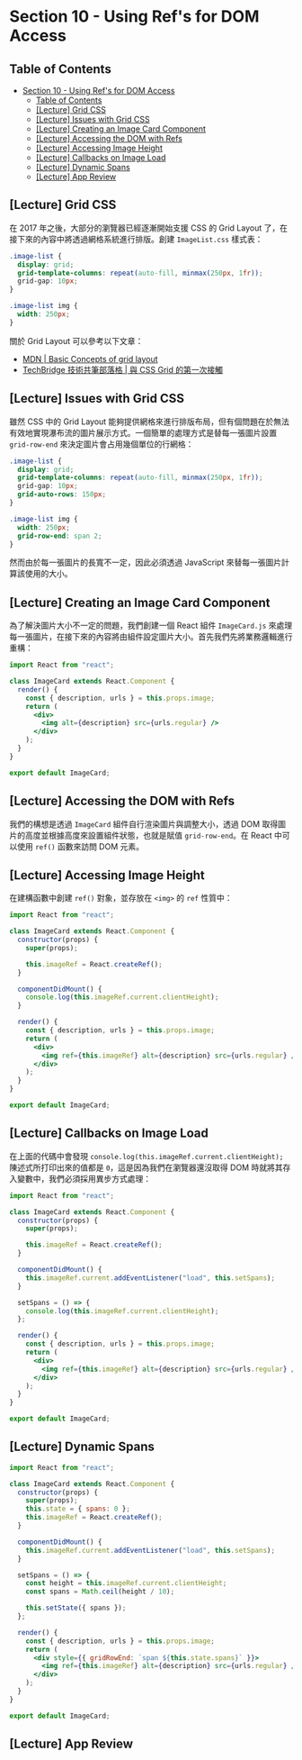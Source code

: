 # Section 10 - Using Ref's for DOM Access

## Table of Contents

- [Section 10 - Using Ref's for DOM Access](#section-10---using-refs-for-dom-access)
  - [Table of Contents](#table-of-contents)
  - [[Lecture] Grid CSS](#lecture-grid-css)
  - [[Lecture] Issues with Grid CSS](#lecture-issues-with-grid-css)
  - [[Lecture] Creating an Image Card Component](#lecture-creating-an-image-card-component)
  - [[Lecture] Accessing the DOM with Refs](#lecture-accessing-the-dom-with-refs)
  - [[Lecture] Accessing Image Height](#lecture-accessing-image-height)
  - [[Lecture] Callbacks on Image Load](#lecture-callbacks-on-image-load)
  - [[Lecture] Dynamic Spans](#lecture-dynamic-spans)
  - [[Lecture] App Review](#lecture-app-review)

## [Lecture] Grid CSS

在 2017 年之後，大部分的瀏覽器已經逐漸開始支援 CSS 的 Grid Layout 了，在接下來的內容中將透過網格系統進行排版。創建 `ImageList.css` 樣式表：

```css
.image-list {
  display: grid;
  grid-template-columns: repeat(auto-fill, minmax(250px, 1fr));
  grid-gap: 10px;
}

.image-list img {
  width: 250px;
}
```

關於 Grid Layout 可以參考以下文章：

- [MDN | Basic Concepts of grid layout](https://developer.mozilla.org/en-US/docs/Web/CSS/CSS_Grid_Layout/Basic_Concepts_of_Grid_Layout)
- [TechBridge 技術共筆部落格 | 與 CSS Grid 的第一次接觸](https://blog.techbridge.cc/2017/02/03/css-grid-intro/)

## [Lecture] Issues with Grid CSS

雖然 CSS 中的 Grid Layout 能夠提供網格來進行排版布局，但有個問題在於無法有效地實現瀑布流的圖片展示方式。一個簡單的處理方式是替每一張圖片設置 `grid-row-end` 來決定圖片會占用幾個單位的行網格：

```css
.image-list {
  display: grid;
  grid-template-columns: repeat(auto-fill, minmax(250px, 1fr));
  grid-gap: 10px;
  grid-auto-rows: 150px;
}

.image-list img {
  width: 250px;
  grid-row-end: span 2;
}
```

然而由於每一張圖片的長寬不一定，因此必須透過 JavaScript 來替每一張圖片計算該使用的大小。

## [Lecture] Creating an Image Card Component

為了解決圖片大小不一定的問題，我們創建一個 React 組件 `ImageCard.js` 來處理每一張圖片，在接下來的內容將由組件設定圖片大小。首先我們先將業務邏輯進行重構：

```jsx
import React from "react";

class ImageCard extends React.Component {
  render() {
    const { description, urls } = this.props.image;
    return (
      <div>
        <img alt={description} src={urls.regular} />
      </div>
    );
  }
}

export default ImageCard;
```

## [Lecture] Accessing the DOM with Refs

我們的構想是透過 `ImageCard` 組件自行渲染圖片與調整大小，透過 DOM 取得圖片的高度並根據高度來設置組件狀態，也就是賦值 `grid-row-end`。在 React 中可以使用 `ref()` 函數來訪問 DOM 元素。

## [Lecture] Accessing Image Height

在建構函數中創建 `ref()` 對象，並存放在 `<img>` 的 `ref` 性質中： 

```jsx
import React from "react";

class ImageCard extends React.Component {
  constructor(props) {
    super(props);

    this.imageRef = React.createRef();
  }

  componentDidMount() {
    console.log(this.imageRef.current.clientHeight);
  }

  render() {
    const { description, urls } = this.props.image;
    return (
      <div>
        <img ref={this.imageRef} alt={description} src={urls.regular} />
      </div>
    );
  }
}

export default ImageCard;
```

## [Lecture] Callbacks on Image Load

在上面的代碼中會發現 `console.log(this.imageRef.current.clientHeight);` 陳述式所打印出來的值都是 `0`，這是因為我們在瀏覽器還沒取得 DOM 時就將其存入變數中，我們必須採用異步方式處理：

```jsx
import React from "react";

class ImageCard extends React.Component {
  constructor(props) {
    super(props);

    this.imageRef = React.createRef();
  }

  componentDidMount() {
    this.imageRef.current.addEventListener("load", this.setSpans);
  }

  setSpans = () => {
    console.log(this.imageRef.current.clientHeight);
  };

  render() {
    const { description, urls } = this.props.image;
    return (
      <div>
        <img ref={this.imageRef} alt={description} src={urls.regular} />
      </div>
    );
  }
}

export default ImageCard;
```

## [Lecture] Dynamic Spans

```jsx
import React from "react";

class ImageCard extends React.Component {
  constructor(props) {
    super(props);
    this.state = { spans: 0 };
    this.imageRef = React.createRef();
  }

  componentDidMount() {
    this.imageRef.current.addEventListener("load", this.setSpans);
  }

  setSpans = () => {
    const height = this.imageRef.current.clientHeight;
    const spans = Math.ceil(height / 10);

    this.setState({ spans });
  };

  render() {
    const { description, urls } = this.props.image;
    return (
      <div style={{ gridRowEnd: `span ${this.state.spans}` }}>
        <img ref={this.imageRef} alt={description} src={urls.regular} />
      </div>
    );
  }
}

export default ImageCard;
```

## [Lecture] App Review
